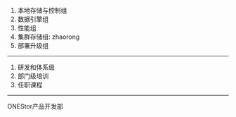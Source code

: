 1. 本地存储与控制组
1. 数据引擎组
1. 性能组
1. 集群存储组: zhaorong
1. 部署升级组
----
1. 研发和体系级
1. 部门级培训
1. 任职课程
----
ONEStor产品开发部
